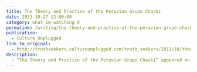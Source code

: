 ```yaml
---
title: The Theory and Practice of the Peruvian Grupo Chaski
date: 2011-10-27 12:00:00
category: what-im-watching d
permalink: /writing/the-theory-and-practice-of-the-peruvian-grupo-chaski/
publication:
  - Culture Unplugged
link_to_original:
  - http://truthseekers.cultureunplugged.com/truth_seekers/2011/10/theory-and-practice-of-the-peruvian-grupo-chaski.html
description:
  - “The Theory and Practice of the Peruvian Grupo Chaski” appeared on Culture Unplugged.com, October 27, 2011.
---
```

